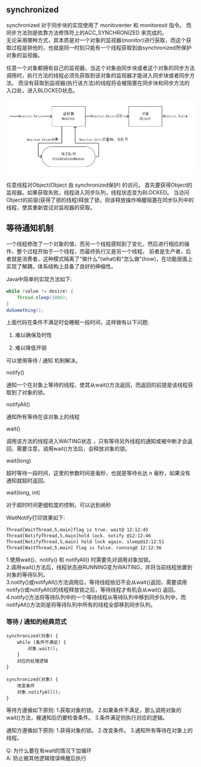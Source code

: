 ## synchronized

synchronized 对于同步块的实现使用了 monitorenter 和 monitorexit 指令。
而同步方法则是依靠方法修饰符上的ACC_SYNCHRONIZED 来完成的。  
无论采用哪种方式，其本质是对一个对象的监视器(monitor)进行获取，而这个获取过程是排他的，也就是同一时刻只能有一个线程获取到由synchronized所保护对象的监视器。

任意一个对象都拥有自己的监视器，当这个对象由同步块或者这个对象的同步方法调用时，执行方法的线程必须先获取到该对象的监视器才能进入同步块或者同步方法。
而没有获取到监视器(执行该方法)的线程将会被阻塞在同步块和同步方法的入口处，进入BLOCKED状态。

![锁队列](./synchronized.png)

任意线程对Object(Object 由 synchronized保护) 的访问， 首先要获得Object的监视器。如果获取失败，线程进入同步队列，线程状态变为BLOCKED。
当访问Object的前驱(获得了锁的线程)释放了锁，则该释放操作唤醒阻塞在同步队列中的线程，使其重新尝试对监视器的获取。

## 等待通知机制

一个线程修改了一个对象的值，而另一个线程感知到了变化，然后进行相应的操作，整个过程开始于一个线程，而最终执行又是另一个线程。
前者是生产者，后者就是消费者，这种模式隔离了"做什么"(what)和"怎么做"(how)，在功能层面上实现了解耦，体系结构上具备了良好的伸缩性。

Java中简单的实现方法如下:
```java
while (value != desire) {
    Thread.sleep(1000);
}
doSomething();
```

上面代码在条件不满足时会睡眠一段时间，这样做有以下问题:

1. 难以确保及时性

2. 难以降低开销

可以使用等待 / 通知 机制解决。

notify() 

通知一个在对象上等待的线程，使其从wait()方法返回，而返回的前提是该线程获取到了对象的锁。

notifyAll()

通知所有等待在该对象上的线程

wait()

调用该方法的线程进入WAITING状态 ，只有等待另外线程的通知或被中断才会返回，需要注意，调用wait()方法后，会释放对象的锁。

wait(long)

超时等待一段时间，这里的参数时间是毫秒，也就是等待长达 n 毫秒，如果没有通知就超时返回。

wait(long, int)

对于超时时间更细粒度的控制，可以达到纳秒

WaitNotify打印效果如下:

```
Thread[WaitThread,5,main]flag is true. wait@ 12:12:45
Thread[NotifyThread,5,main]hold lock. notify @12:12:46
Thread[NotifyThread,5,main] hold lock again. sleep@12:12:51
Thread[WaitThread,5,main] flag is false. running@ 12:12:56
```

1.使用wait()、notify() 和 notifyAll() 时需要先对调用对象加锁。  
2.调用wait()方法后，线程状态由RUNNING变为WAITING，并将当前线程放置到对象的等待队列。  
3.notify()或notifyAll()方法调用后，等待线程依旧不会从wait()返回，需要调用notify()或notifyAll()的线程释放锁之后，等待线程才有机会从wait() 返回。  
4.notify()方法将等待队列中的一个等待线程从等待队列中移到同步队列中，而notifyAll()方法则是将等待队列中所有的线程全部移到同步队列。

### 等待 / 通知的经典范式

```
synchronized(对象) {
    while (条件不满足) {
        对象.wait();
    }
    对应的处理逻辑
}

synchronized(对象) {
    改变条件
    对象.notifyAll();
}
```

等待方遵循如下原则:
1.获取对象的锁。
2.如果条件不满足，那么调用对象的wait()方法，被通知后仍要检查条件。
3.条件满足则执行对应的逻辑。

通知方遵循如下原则:
1.获得对象的锁。
2.改变条件。
3.通知所有等待在对象上的线程。

Q: 为什么要在有wait的情况下加循环  
A: 防止被其他逻辑错误唤醒后执行